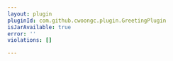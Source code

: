 ```yaml
---
layout: plugin
pluginId: com.github.cwoongc.plugin.GreetingPlugin
isJarAvailable: true
error: ''
violations: []

---
```

